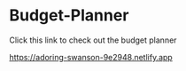 # Budget-Planner
Click this link to check out the budget planner

https://adoring-swanson-9e2948.netlify.app

